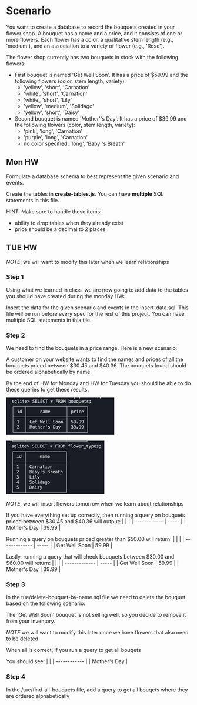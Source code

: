 # Scenario

You want to create a database to record the bouquets created in your flower
shop. A bouquet has a name and a price, and it consists of one or more flowers.
Each flower has a color, a qualitative stem length (e.g., 'medium'), and an
association to a variety of flower (e.g., 'Rose').

The flower shop currently has two bouquets in stock with the following flowers:

* First bouquet is named 'Get Well Soon'. It has a price of $59.99 and the
  following flowers (color, stem length, variety):
  * 'yellow', 'short',  'Carnation'
  * 'white',  'short',  'Carnation'
  * 'white',  'short',  'Lily'
  * 'yellow', 'medium', 'Solidago'
  * 'yellow', 'short',  'Daisy'
* Second bouquet is named 'Mother''s Day'. It has a price of $39.99 and the
  following flowers (color, stem length, variety):
  * 'pink',             'long', 'Carnation'
  * 'purple',           'long', 'Carnation'
  * no color specified, 'long', 'Baby''s Breath'


## Mon HW

Formulate a database schema to best represent the given scenario and events.

Create the tables in __create-tables.js__. You can have **multiple**
SQL statements in this file.

HINT: Make sure to handle these items:

- ability to drop tables when they already exist
- price should be a decimal to 2 places


## TUE HW

*NOTE*, we will want to modify this later when we learn relationships

### Step 1
Using what we learned in class, we are now going to add data to the tables you should have created during the monday HW:

Insert the data for the given scenario and events in the insert-data.sql. This file will be run before every spec for the rest of this project. You can have multiple SQL statements in this file.


### Step 2
We need to find the bouquets in a price range. Here is a new scenario:

A customer on your website wants to find the names and prices of all the
bouquets priced between $30.45 and $40.36. The bouquets found should be ordered
alphabetically by name.


By the end of HW for Monday and HW for Tuesday you should be able to do these queries to get these results:

![bouquets](./output_images/bouquets.png)

![flower_types](./output_images/flower_types.png)


*NOTE*, we will insert flowers tomorrow when we learn about relationships

If you have everything set up correctly, then running a query on bouquets priced between $30.45 and $40.36 will output:
|              |       |
| ------------ | ----- |
| Mother's Day | 39.99 |

Running a query on bouquets priced greater than $50.00 will return:
|               |       |
| ------------- | ----- |
| Get Well Soon | 59.99 |

Lastly, running a query that will check bouquets between $30.00 and $60.00 will return:
|               |       |
| ------------- | ----- |
| Get Well Soon | 59.99 |
| Mother's Day  | 39.99 |


### Step 3

In the tue/delete-bouquet-by-name.sql file we need to delete the bouquet based on the following scenario:

The 'Get Well Soon' bouquet is not selling well, so you decide to remove it
from your inventory.

*NOTE* we will want to modify this later once we have flowers that also need to be deleted

When all is correct, if you run a query to get all bouqets

You should see:
|              |
| ------------ |
| Mother's Day |


### Step 4
In the /tue/find-all-bouquets file, add a query to get all bouqets where they are ordered alphabetically
